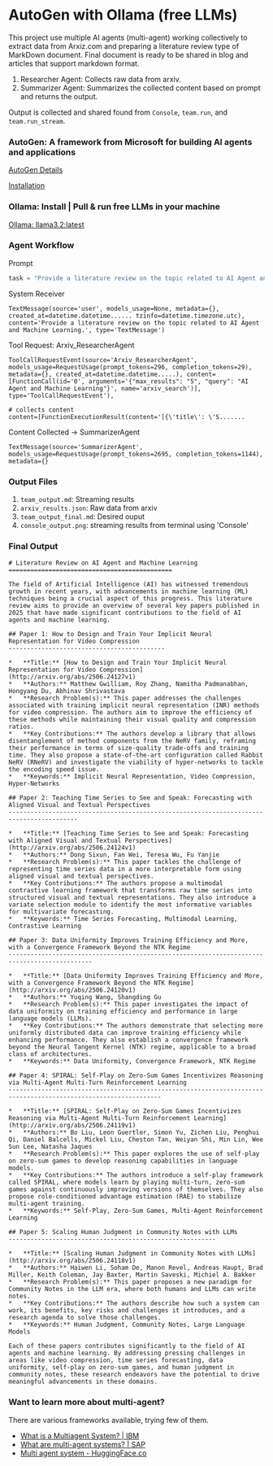 # AutoGen with Ollama (free LLMs)
This project use multiple AI agents (multi-agent) working collectively to extract data from Arxiz.com and preparing a literature review type of MarkDown document.
Final document is ready to be shared in blog and articles that support markdown format.

1. Researcher Agent: Collects raw data from arxiv.
2. Summarizer Agent: Summarizes the collected content based on prompt and returns the output.

Output is collected and shared found from ```Console```, ```team.run```, and ```team.run_stream```.

###  AutoGen: A framework from Microsoft for building AI agents and applications
[AutoGen Details](https://microsoft.github.io/autogen/stable/index.html)

[Installation](https://microsoft.github.io/autogen/stable/user-guide/agentchat-user-guide/installation.html)

### Ollama: Install | Pull & run free LLMs in your machine
[Ollama: llama3.2:latest](https://ollama.com/library/llama3.2:latest)

### Agent Workflow
Prompt
```python
task = "Provide a literature review on the topic related to AI Agent and Machine Learning."
```
System Receiver
```
TextMessage(source='user', models_usage=None, metadata={}, created_at=datetime.datetime...... tzinfo=datetime.timezone.utc), content='Provide a literature review on the topic related to AI Agent and Machine Learning.', type='TextMessage')
```
Tool Request: Arxiv_ResearcherAgent
```
ToolCallRequestEvent(source='Arxiv_ResearcherAgent', models_usage=RequestUsage(prompt_tokens=296, completion_tokens=29), metadata={}, created_at=datetime.datetime.....), content=[FunctionCall(id='0', arguments='{"max_results": "5", "query": "AI Agent and Machine Learning"}', name='arxiv_search')], type='ToolCallRequestEvent'), 

# collects content
content=[FunctionExecutionResult(content='[{\'title\': \'S.......
```
Content Collected -> SummarizerAgent
```
TextMessage(source='SummarizerAgent', models_usage=RequestUsage(prompt_tokens=2695, completion_tokens=1144), metadata={}
```

### Output Files
1. ```team_output.md```: Streaming results
2. ```arxiv_results.json```: Raw data from arxiv
3. ```team_output_final.md```: Desired ouput
4. ```console_output.png```: streaming results from terminal using 'Console'

### Final Output
```
# Literature Review on AI Agent and Machine Learning
=============================================

The field of Artificial Intelligence (AI) has witnessed tremendous growth in recent years, with advancements in machine learning (ML) techniques being a crucial aspect of this progress. This literature review aims to provide an overview of several key papers published in 2025 that have made significant contributions to the field of AI agents and machine learning.

## Paper 1: How to Design and Train Your Implicit Neural Representation for Video Compression
-------------------------------------------

*   **Title:** [How to Design and Train Your Implicit Neural Representation for Video Compression](http://arxiv.org/abs/2506.24127v1)
*   **Authors:** Matthew Gwilliam, Roy Zhang, Namitha Padmanabhan, Hongyang Du, Abhinav Shrivastava
*   **Research Problem(s):** This paper addresses the challenges associated with training implicit neural representation (INR) methods for video compression. The authors aim to improve the efficiency of these methods while maintaining their visual quality and compression ratios.
*   **Key Contributions:** The authors develop a library that allows disentanglement of method components from the NeRV family, reframing their performance in terms of size-quality trade-offs and training time. They also propose a state-of-the-art configuration called Rabbit NeRV (RNeRV) and investigate the viability of hyper-networks to tackle the encoding speed issue.
*   **Keywords:** Implicit Neural Representation, Video Compression, Hyper-Networks

## Paper 2: Teaching Time Series to See and Speak: Forecasting with Aligned Visual and Textual Perspectives
-----------------------------------------------------------------------------------------

*   **Title:** [Teaching Time Series to See and Speak: Forecasting with Aligned Visual and Textual Perspectives](http://arxiv.org/abs/2506.24124v1)
*   **Authors:** Dong Sixun, Fan Wei, Teresa Wu, Fu Yanjie
*   **Research Problem(s):** This paper tackles the challenge of representing time series data in a more interpretable form using aligned visual and textual perspectives.
*   **Key Contributions:** The authors propose a multimodal contrastive learning framework that transforms raw time series into structured visual and textual representations. They also introduce a variate selection module to identify the most informative variables for multivariate forecasting.
*   **Keywords:** Time Series Forecasting, Multimodal Learning, Contrastive Learning

## Paper 3: Data Uniformity Improves Training Efficiency and More, with a Convergence Framework Beyond the NTK Regime
---------------------------------------------------------------------------------------------

*   **Title:** [Data Uniformity Improves Training Efficiency and More, with a Convergence Framework Beyond the NTK Regime](http://arxiv.org/abs/2506.24120v1)
*   **Authors:** Yuqing Wang, Shangding Gu
*   **Research Problem(s):** This paper investigates the impact of data uniformity on training efficiency and performance in large language models (LLMs).
*   **Key Contributions:** The authors demonstrate that selecting more uniformly distributed data can improve training efficiency while enhancing performance. They also establish a convergence framework beyond the Neural Tangent Kernel (NTK) regime, applicable to a broad class of architectures.
*   **Keywords:** Data Uniformity, Convergence Framework, NTK Regime

## Paper 4: SPIRAL: Self-Play on Zero-Sum Games Incentivizes Reasoning via Multi-Agent Multi-Turn Reinforcement Learning
----------------------------------------------------------------------------------------------------------------

*   **Title:** [SPIRAL: Self-Play on Zero-Sum Games Incentivizes Reasoning via Multi-Agent Multi-Turn Reinforcement Learning](http://arxiv.org/abs/2506.24119v1)
*   **Authors:** Bo Liu, Leon Guertler, Simon Yu, Zichen Liu, Penghui Qi, Daniel Balcells, Mickel Liu, Cheston Tan, Weiyan Shi, Min Lin, Wee Sun Lee, Natasha Jaques
*   **Research Problem(s):** This paper explores the use of self-play on zero-sum games to develop reasoning capabilities in language models.
*   **Key Contributions:** The authors introduce a self-play framework called SPIRAL, where models learn by playing multi-turn, zero-sum games against continuously improving versions of themselves. They also propose role-conditioned advantage estimation (RAE) to stabilize multi-agent training.
*   **Keywords:** Self-Play, Zero-Sum Games, Multi-Agent Reinforcement Learning

## Paper 5: Scaling Human Judgment in Community Notes with LLMs
---------------------------------------------------------

*   **Title:** [Scaling Human Judgment in Community Notes with LLMs](http://arxiv.org/abs/2506.24118v1)
*   **Authors:** Haiwen Li, Soham De, Manon Revel, Andreas Haupt, Brad Miller, Keith Coleman, Jay Baxter, Martin Saveski, Michiel A. Bakker
*   **Research Problem(s):** This paper proposes a new paradigm for Community Notes in the LLM era, where both humans and LLMs can write notes.
*   **Key Contributions:** The authors describe how such a system can work, its benefits, key risks and challenges it introduces, and a research agenda to solve those challenges.
*   **Keywords:** Human Judgment, Community Notes, Large Language Models

Each of these papers contributes significantly to the field of AI agents and machine learning. By addressing pressing challenges in areas like video compression, time series forecasting, data uniformity, self-play on zero-sum games, and human judgment in community notes, these research endeavors have the potential to drive meaningful advancements in these domains.
```

### Want to learn more about multi-agent?
There are various frameworks available, trying few of them.
- [What is a Multiagent System? | IBM](https://www.ibm.com/think/topics/multiagent-system)
- [What are multi-agent systems? | SAP](https://www.sap.com/bulgaria/resources/what-are-multi-agent-systems)
- [Multi agent system - HuggingFace.co](https://huggingface.co/learn/agents-course/unit2/smolagents/multi_agent_systems)